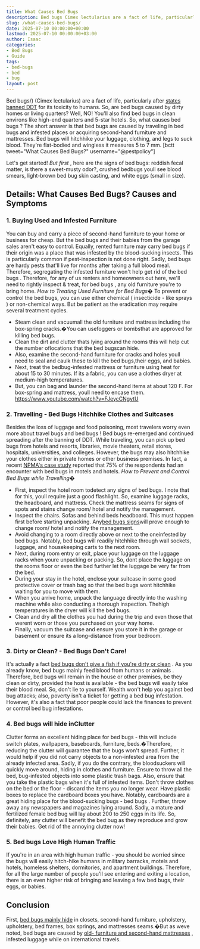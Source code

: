 ```yaml
---
title: What Causes Bed Bugs
description: Bed bugs Cimex lectularius are a fact of life, particularly after states banned DDT for its toxicity to humans. So, are bed bugs caused by dirty homes or...
slug: /what-causes-bed-bugs/
date: 2025-07-10 00:00:00+00:00
lastmod: 2025-07-10 00:00:00+03:00
author: Isaac
categories:
- Bed Bugs
- Guide
tags:
- bed-bugs
- bed
- bug
layout: post
---
```

Bed bugs/)
(Cimex lectularius) are a fact of life, particularly after
[states banned DDT](https://www.epa.gov/ingredients-used-pesticide-products/ddt-brief-history-and-status)
for its toxicity to humans. So, are bed bugs caused by dirty homes or living quarters? Well, NO!
You'll also find bed bugs in clean environs like high-end quarters and 5-star hotels. So, what
causes bed bugs
?
The short answer is that
bed bugs are caused
by traveling in bed bugs and infested places or acquiring second-hand furniture and mattresses. Bed bugs will hitchhike your luggage, clothing, and legs to suck blood. They're flat-bodied and wingless  it measures 5 to 7 mm.
[bctt tweet="What Causes Bed Bugs?" username="@pestpolicy"]

Let's get started!
*But first*
,
here are the signs of bed bugs:
reddish fecal matter, is there a sweet-musty odor?, crushed bedbugs  youll see blood smears, light-brown bed bug skin casting, and white eggs (small in size).
## Details: What Causes Bed Bugs? Causes and Symptoms
### 1. Buying Used and Infested Furniture
You can buy and carry a piece of second-hand furniture to your home or business for cheap. But the bed bugs and
their babies
from the garage sales aren't easy to control.
Equally,
rented furniture may carry bed bugs
if their origin was a place that was infested by the blood-sucking insects. This is particularly common if pest-inspection is not done right.
Sadly,
bed bugs are hardy pests that'll live
for months after taking a full blood meal. Therefore, segregating the infested furniture won't help
get rid of the bed bugs
.
Therefore, for any of us renters and homeowners out here, we'll need to rightly
inspect & treat, for bed bugs
, any old furniture you're to bring home.
*How to Treating Used Furniture for Bed Bugs�*
To prevent or control the bed bugs, you can use either chemical (
insecticide - like sprays
) or non-chemical ways. But be patient as the eradication may require several treatment cycles.
- Steam clean and vacuumall the old furniture and mattress  including the box-spring cracks.�You can usefoggers or bombsthat are approved for killing bed bugs.
- Clean the dirt and clutter thats lying around the rooms  this will help cut the number oflocations that the bed bugscan hide.
- Also, examine the second-hand furniture for cracks and holes  youll need to seal and caulk these to kill the bed bugs,their eggs, and babies.
- Next, treat the bedbug-infested mattress or furniture using heat for about 15 to 30 minutes. If its a fabric, you can use a clothes dryer at medium-high temperatures.
- But, you can bag and launder the second-hand items at about 120 F. For box-spring and mattress, youll need to encase them.
https://www.youtube.com/watch?v=FJeycCNgvtU
### 2. Travelling - Bed Bugs Hitchhike Clothes and Suitcases
Besides the loss of luggage and food poisoning, most
travelers worry even more about travel bugs and bed bugs
! Bed bugs re-emerged and continued spreading after the banning of DDT.
While traveling, you can pick up bed bugs from hotels and resorts, libraries, movie theaters, retail stores, hospitals, universities, and colleges.
However, the bugs may also hitchhike your clothes either in private homes or other business premises.
In fact, a recent
[NPMA's case study](https://www.npmapestworld.org/default/assets/File/newsroom/magazine/2015/nov-dec_2015.pdf)
reported that 75% of the respondents had an encounter with bed bugs in motels and hotels.
*How to Prevent and Control Bed Bugs while Travelling�*
- First, inspect the hotel room todetect any signs of bed bugs. I note that for this, youll require just a good flashlight. So, examine luggage racks, the headboard, and mattress. Check the mattress seams for signs of spots and stains  change room/ hotel and notify the management.
- Inspect the chairs. Sofas and behind beds headboard. This must happen first before starting unpacking. Any[bed bugs signs](https://pestpolicy.com/what-does-bed-bug-poop-look-like/)will prove enough to change room/ hotel and notify the management.
- Avoid changing to a room directly above or next to the oneinfested by bed bugs. Notably, bed bugs will readily hitchhike through wall sockets, luggage, and housekeeping carts to the next room.
- Next, during room entry or exit, place your luggage on the luggage racks when youre unpacking or packing. So, dont place the luggage on the rooms floor or even the bed  further let the luggage be very far from the bed.
- During your stay in the hotel, enclose your suitcase in some good protective cover or trash bag so that the bed bugs wont hitchhike waiting for you to move with them.
- When you arrive home, unpack the language directly into the washing machine while also conducting a thorough inspection. Thehigh temperatures in the dryer will kill the bed bugs.
- Clean and dry all the clothes you had during the trip and even those that werent worn or those you purchased on your way home.
- Finally, vacuum the suitcase and ensure you store it in the garage or basement  or ensure its a long-distance from your bedroom.
### 3. Dirty or Clean? - Bed Bugs Don't Care!
It's actually a fact
[bed bugs don't give a fish if you're dirty or clean](https://www.thoughtco.com/what-are-these-tiny-black-bugs-in-my-house-1968030)
. As you already know,
bed bugs mainly feed blood from humans or animals
.
Therefore,
bed bugs will remain in the house
or other premises, be they clean or dirty, provided the host is available - the bed bugs will easily take their blood meal.
So, don't lie to yourself. Wealth won't help you
against bed bug
attacks; also, poverty isn't a ticket for getting a bed bug infestation. However, it's also a fact that poor people could lack the finances to
prevent or control bed bug
infestations.
### 4. Bed bugs will hide inClutter
Clutter forms an excellent
hiding place
for bed bugs - this will include switch plates, wallpapers, baseboards, furniture, beds.�Therefore, reducing the clutter will guarantee that the bugs won't spread.
Further, it would help if you did not carry objects to a non-infested area from the already infected area. Sadly, if you do the contrary, the bloodsuckers will quickly move around, hiding in clothes and furniture.
Ensure to throw all the bed, bug-infested objects into some plastic trash bags. Also, ensure that you take the plastic bags when it's full of infested items. Don't throw clothes on the bed or the floor - discard the items you no longer wear.
Have plastic boxes to replace the cardboard boxes you have. Notably, cardboards are a great hiding place for the
blood-sucking bugs - bed bugs
. Further, throw away any newspapers and magazines lying around.
Sadly, a mature and fertilized female bed bug will
lay about 200 to 250 eggs
in its life. So, definitely, any clutter will benefit the bed bug as they reproduce and grow their babies. Get rid of the annoying clutter now!
### 5. Bed bugs Love High Human Traffic
If you're in an area with high human traffic - you should be worried since the bugs will easily hitch-hike humans in military barracks, motels and hotels, homeless shelters, dormitories, and apartment buildings.
Therefore, for all the large number of people you'll see entering and exiting a location, there is an even higher risk of bringing and leaving a few bed bugs, their eggs, or babies.
## Conclusion
First,
[bed bugs mainly hide](https://pestpolicy.com/where-do-bed-bugs-hide/)
in closets, second-hand furniture, upholstery, upholstery, bed frames, box springs, and mattresses seams.�But as weve noted, bed bugs are caused by
[old- furniture and second-hand mattresses](https://pestpolicy.com/best-bed-bug-mattress-encasements/)
, infested luggage while on international travels.